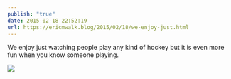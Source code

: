 ```yaml
---
publish: "true"
date: 2015-02-18 22:52:19
url: https://ericmwalk.blog/2015/02/18/we-enjoy-just.html
---
```


We enjoy just watching people play any kind of hockey but it is even more fun when you know someone playing.

![](https://ericmwalk.blog/uploads/2022/0892cc565b.jpg)